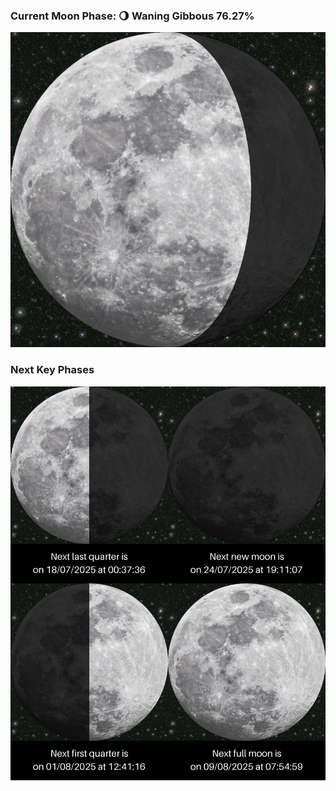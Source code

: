 ### Current Moon Phase: 🌖 Waning Gibbous 76.27%
![Moon Phase](moonphase.png)
### Next Key Phases
![Gallery](gallery.png)
